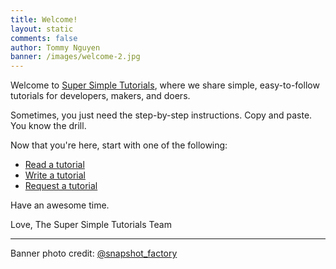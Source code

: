 ```yaml
---
title: Welcome!
layout: static
comments: false
author: Tommy Nguyen
banner: /images/welcome-2.jpg
---
```


Welcome to [Super Simple Tutorials](https://supersimpletutorials.com), where we share simple, easy-to-follow tutorials for developers, makers, and doers. 

Sometimes, you just need the step-by-step instructions. Copy and paste. You know the drill.

Now that you're here, start with one of the following:

* [Read a tutorial](/tutorials)
* [Write a tutorial](/write-a-tutorial)
* [Request a tutorial](/request)

Have an awesome time. 

Love,
The Super Simple Tutorials Team <i id="footer-heart" class="fa fa-heart" aria-hidden="true"></i>

---

Banner photo credit: [@snapshot_factory](https://unsplash.com/@snapshot_factory)